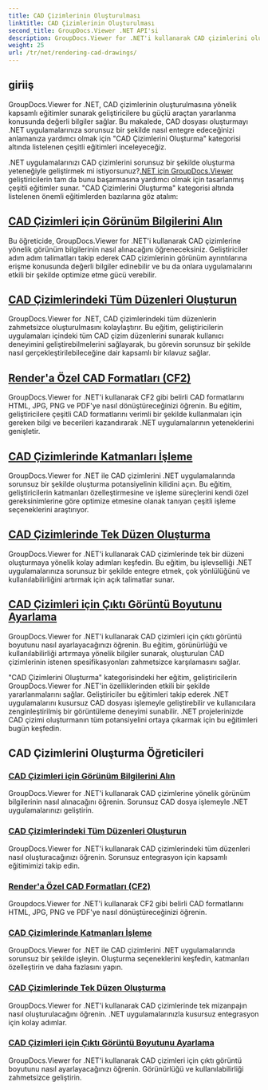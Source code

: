 ```yaml
---
title: CAD Çizimlerinin Oluşturulması
linktitle: CAD Çizimlerinin Oluşturulması
second_title: GroupDocs.Viewer .NET API'si
description: GroupDocs.Viewer for .NET'i kullanarak CAD çizimlerini oluşturmaya yönelik eğitimleri keşfedin. Sorunsuz CAD dosya işlemeyle .NET uygulamalarını geliştirmeyi öğrenin.
weight: 25
url: /tr/net/rendering-cad-drawings/
---
```


## giriiş

GroupDocs.Viewer for .NET, CAD çizimlerinin oluşturulmasına yönelik kapsamlı eğitimler sunarak geliştiricilere bu güçlü araçtan yararlanma konusunda değerli bilgiler sağlar. Bu makalede, CAD dosyası oluşturmayı .NET uygulamalarınıza sorunsuz bir şekilde nasıl entegre edeceğinizi anlamanıza yardımcı olmak için "CAD Çizimlerini Oluşturma" kategorisi altında listelenen çeşitli eğitimleri inceleyeceğiz.

.NET uygulamalarınızı CAD çizimlerini sorunsuz bir şekilde oluşturma yeteneğiyle geliştirmek mi istiyorsunuz?[.NET için GroupDocs.Viewer](#) geliştiricilerin tam da bunu başarmasına yardımcı olmak için tasarlanmış çeşitli eğitimler sunar. "CAD Çizimlerini Oluşturma" kategorisi altında listelenen önemli eğitimlerden bazılarına göz atalım:

## [CAD Çizimleri için Görünüm Bilgilerini Alın](./get-view-info-cad-drawing/)
Bu öğreticide, GroupDocs.Viewer for .NET'i kullanarak CAD çizimlerine yönelik görünüm bilgilerinin nasıl alınacağını öğreneceksiniz. Geliştiriciler adım adım talimatları takip ederek CAD çizimlerinin görünüm ayrıntılarına erişme konusunda değerli bilgiler edinebilir ve bu da onlara uygulamalarını etkili bir şekilde optimize etme gücü verebilir.

## [CAD Çizimlerindeki Tüm Düzenleri Oluşturun](./render-all-layouts-cad/)
GroupDocs.Viewer for .NET, CAD çizimlerindeki tüm düzenlerin zahmetsizce oluşturulmasını kolaylaştırır. Bu eğitim, geliştiricilerin uygulamaları içindeki tüm CAD çizim düzenlerini sunarak kullanıcı deneyimini geliştirebilmelerini sağlayarak, bu görevin sorunsuz bir şekilde nasıl gerçekleştirilebileceğine dair kapsamlı bir kılavuz sağlar.

## [Render'a Özel CAD Formatları (CF2)](./render-specific-cad-formats/)
GroupDocs.Viewer for .NET'i kullanarak CF2 gibi belirli CAD formatlarını HTML, JPG, PNG ve PDF'ye nasıl dönüştüreceğinizi öğrenin. Bu eğitim, geliştiricilere çeşitli CAD formatlarını verimli bir şekilde kullanmaları için gereken bilgi ve becerileri kazandırarak .NET uygulamalarının yeteneklerini genişletir.

## [CAD Çizimlerinde Katmanları İşleme](./render-layers-cad/)
GroupDocs.Viewer for .NET ile CAD çizimlerini .NET uygulamalarında sorunsuz bir şekilde oluşturma potansiyelinin kilidini açın. Bu eğitim, geliştiricilerin katmanları özelleştirmesine ve işleme süreçlerini kendi özel gereksinimlerine göre optimize etmesine olanak tanıyan çeşitli işleme seçeneklerini araştırıyor.

## [CAD Çizimlerinde Tek Düzen Oluşturma](./render-single-layout-cad/)
GroupDocs.Viewer for .NET'i kullanarak CAD çizimlerinde tek bir düzeni oluşturmaya yönelik kolay adımları keşfedin. Bu eğitim, bu işlevselliği .NET uygulamalarınıza sorunsuz bir şekilde entegre etmek, çok yönlülüğünü ve kullanılabilirliğini artırmak için açık talimatlar sunar.

## [CAD Çizimleri için Çıktı Görüntü Boyutunu Ayarlama](./adjust-output-image-size-cad/)
GroupDocs.Viewer for .NET'i kullanarak CAD çizimleri için çıktı görüntü boyutunu nasıl ayarlayacağınızı öğrenin. Bu eğitim, görünürlüğü ve kullanılabilirliği artırmaya yönelik bilgiler sunarak, oluşturulan CAD çizimlerinin istenen spesifikasyonları zahmetsizce karşılamasını sağlar.

"CAD Çizimlerini Oluşturma" kategorisindeki her eğitim, geliştiricilerin GroupDocs.Viewer for .NET'in özelliklerinden etkili bir şekilde yararlanmalarını sağlar. Geliştiriciler bu eğitimleri takip ederek .NET uygulamalarını kusursuz CAD dosyası işlemeyle geliştirebilir ve kullanıcılara zenginleştirilmiş bir görüntüleme deneyimi sunabilir. .NET projelerinizde CAD çizimi oluşturmanın tüm potansiyelini ortaya çıkarmak için bu eğitimleri bugün keşfedin.

## CAD Çizimlerini Oluşturma Öğreticileri
### [CAD Çizimleri için Görünüm Bilgilerini Alın](./get-view-info-cad-drawing/)
GroupDocs.Viewer for .NET'i kullanarak CAD çizimlerine yönelik görünüm bilgilerinin nasıl alınacağını öğrenin. Sorunsuz CAD dosya işlemeyle .NET uygulamalarınızı geliştirin.
### [CAD Çizimlerindeki Tüm Düzenleri Oluşturun](./render-all-layouts-cad/)
GroupDocs.Viewer for .NET'i kullanarak CAD çizimlerindeki tüm düzenleri nasıl oluşturacağınızı öğrenin. Sorunsuz entegrasyon için kapsamlı eğitimimizi takip edin.
### [Render'a Özel CAD Formatları (CF2)](./render-specific-cad-formats/)
Groupdocs.Viewer for .NET'i kullanarak CF2 gibi belirli CAD formatlarını HTML, JPG, PNG ve PDF'ye nasıl dönüştüreceğinizi öğrenin.
### [CAD Çizimlerinde Katmanları İşleme](./render-layers-cad/)
GroupDocs.Viewer for .NET ile CAD çizimlerini .NET uygulamalarında sorunsuz bir şekilde işleyin. Oluşturma seçeneklerini keşfedin, katmanları özelleştirin ve daha fazlasını yapın.
### [CAD Çizimlerinde Tek Düzen Oluşturma](./render-single-layout-cad/)
GroupDocs.Viewer for .NET'i kullanarak CAD çizimlerinde tek mizanpajın nasıl oluşturulacağını öğrenin. .NET uygulamalarınızla kusursuz entegrasyon için kolay adımlar.
### [CAD Çizimleri için Çıktı Görüntü Boyutunu Ayarlama](./adjust-output-image-size-cad/)
GroupDocs.Viewer for .NET'i kullanarak CAD çizimleri için çıktı görüntü boyutunu nasıl ayarlayacağınızı öğrenin. Görünürlüğü ve kullanılabilirliği zahmetsizce geliştirin.